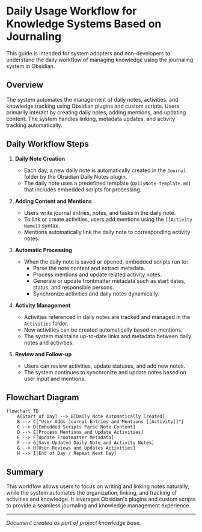 # Daily Usage Workflow for Knowledge Systems Based on Journaling

This guide is intended for system adopters and non-developers to understand the daily workflow of managing knowledge using the journaling system in Obsidian.

## Overview

The system automates the management of daily notes, activities, and knowledge tracking using Obsidian plugins and custom scripts. Users primarily interact by creating daily notes, adding mentions, and updating content. The system handles linking, metadata updates, and activity tracking automatically.

## Daily Workflow Steps

1. **Daily Note Creation**
   - Each day, a new daily note is automatically created in the `Journal` folder by the Obsidian Daily Notes plugin.
   - The daily note uses a predefined template (`DailyNote-template.md`) that includes embedded scripts for processing.

2. **Adding Content and Mentions**
   - Users write journal entries, notes, and tasks in the daily note.
   - To link or create activities, users add mentions using the `[[Activity Name]]` syntax.
   - Mentions automatically link the daily note to corresponding activity notes.

3. **Automatic Processing**
   - When the daily note is saved or opened, embedded scripts run to:
     - Parse the note content and extract metadata.
     - Process mentions and update related activity notes.
     - Generate or update frontmatter metadata such as start dates, status, and responsible persons.
     - Synchronize activities and daily notes dynamically.

4. **Activity Management**
   - Activities referenced in daily notes are tracked and managed in the `Activities` folder.
   - New activities can be created automatically based on mentions.
   - The system maintains up-to-date links and metadata between daily notes and activities.

5. **Review and Follow-up**
   - Users can review activities, update statuses, and add new notes.
   - The system continues to synchronize and update notes based on user input and mentions.

## Flowchart Diagram

```mermaid
flowchart TD
    A[Start of Day] --> B[Daily Note Automatically Created]
    B --> C["User Adds Journal Entries and Mentions [[Activity]]"]
    C --> D[Embedded Scripts Parse Note Content]
    D --> E[Process Mentions and Update Activities]
    E --> F[Update Frontmatter Metadata]
    F --> G[Save Updated Daily Note and Activity Notes]
    G --> H[User Reviews and Updates Activities]
    H --> I[End of Day / Repeat Next Day]
```

## Summary

This workflow allows users to focus on writing and linking notes naturally, while the system automates the organization, linking, and tracking of activities and knowledge. It leverages Obsidian's plugins and custom scripts to provide a seamless journaling and knowledge management experience.

---

*Document created as part of project knowledge base.*
